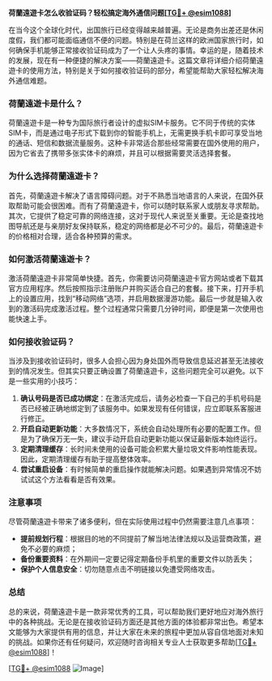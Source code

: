 **荷蘭遠遊卡怎么收验证码？轻松搞定海外通信问题[[TG💪+ @esim1088](https://t.me/s/esim1088)]**

在当今这个全球化时代，出国旅行已经变得越来越普遍。无论是商务出差还是休闲度假，我们都可能面临通信不便的问题。特别是在荷兰这样的欧洲国家旅行时，如何确保手机能够正常接收验证码成为了一个让人头疼的事情。幸运的是，随着技术的发展，现在有一种便捷的解决方案——荷蘭遠遊卡。这篇文章将详细介绍荷蘭遠遊卡的使用方法，特别是关于如何接收验证码的部分，希望能帮助大家轻松解决海外通信难题。

### 荷蘭遠遊卡是什么？

荷蘭遠遊卡是一种专为国际旅行者设计的虚拟SIM卡服务。它不同于传统的实体SIM卡，而是通过电子形式下载到你的智能手机上，无需更换手机卡即可享受当地的通话、短信和数据流量服务。这种卡非常适合那些经常需要在国外使用的用户，因为它省去了携带多张实体卡的麻烦，并且可以根据需要灵活选择套餐。

### 为什么选择荷蘭遠遊卡？

首先，荷蘭遠遊卡解决了语言障碍问题。对于不熟悉当地语言的人来说，在国外获取帮助可能会很困难。而有了荷蘭遠遊卡，你可以随时联系家人或朋友寻求帮助。其次，它提供了稳定可靠的网络连接，这对于现代人来说至关重要。无论是查找地图导航还是与亲朋好友保持联系，稳定的网络都是必不可少的。最后，荷蘭遠遊卡的价格相对合理，适合各种预算的需求。

### 如何激活荷蘭遠遊卡？

激活荷蘭遠遊卡非常简单快捷。首先，你需要访问荷蘭遠遊卡官方网站或者下载其官方应用程序。然后按照指示注册账户并购买适合自己的套餐。接下来，打开手机上的设置应用，找到“移动网络”选项，并启用数据漫游功能。最后一步就是输入收到的激活码完成激活过程。整个过程通常只需要几分钟时间，即便是第一次使用也能快速上手。

### 如何接收验证码？

当涉及到接收验证码时，很多人会担心因为身处国外而导致信息延迟甚至无法接收到的情况发生。但其实只要正确设置了荷蘭遠遊卡，这些问题完全可以避免。以下是一些实用的小技巧：

1. **确认号码是否已成功绑定**：在激活完成后，请务必检查一下自己的手机号码是否已经被正确地绑定到了该服务中。如果发现有任何错误，应立即联系客服进行修正。
2. **开启自动更新功能**：大多数情况下，系统会自动处理所有必要的配置工作。但是为了确保万无一失，建议手动开启自动更新功能以保证最新版本始终运行。
3. **定期清理缓存**：长时间未使用的设备可能会积累大量垃圾文件影响性能表现。因此，定期清理缓存有助于提高整体效率。
4. **尝试重启设备**：有时候简单的重启操作就能解决问题。如果遇到异常情况不妨试试这个方法看看是否有效果。

### 注意事项

尽管荷蘭遠遊卡带来了诸多便利，但在实际使用过程中仍然需要注意几点事项：
- **提前规划行程**：根据目的地的不同提前了解当地法律法规以及运营商政策，避免不必要的麻烦；
- **备份重要资料**：在外期间一定要记得定期备份手机里的重要文件以防丢失；
- **保护个人信息安全**：切勿随意点击不明链接以免遭受网络攻击。

### 总结

总的来说，荷蘭遠遊卡是一款非常优秀的工具，可以帮助我们更好地应对海外旅行中的各种挑战。无论是在接收验证码方面还是其他方面的体验都非常出色。希望本文能够为大家提供有用的信息，并让大家在未来的旅程中更加从容自信地面对未知的挑战。如果你还有任何疑问，欢迎随时咨询相关专业人士获取更多帮助[[TG💪+ @esim1088](https://t.me/s/esim1088)]！

[[TG💪+ @esim1088](https://t.me/s/esim1088) ![Image](https://i.postimg.cc/4NQfJmqS/Snipaste-2025-05-13-00-14-12.png)]